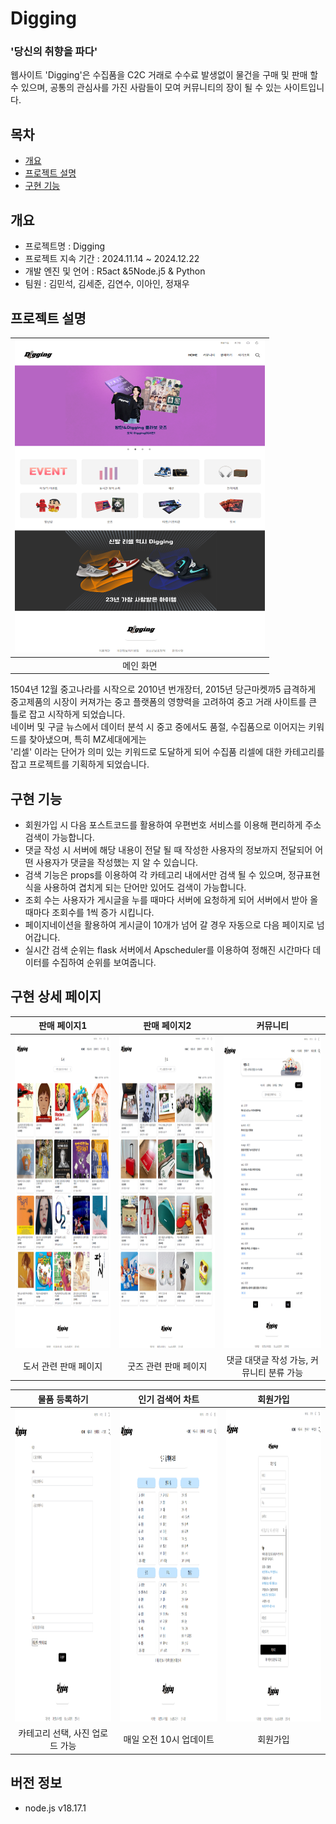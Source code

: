 # Digging

### '당신의 취향을 파다'

웹사이트 'Digging'은 수집품을 C2C 거래로 수수료 발생없이 물건을 구매 및 판매 할 수 있으며, 공통의 관심사를 가진 사람들이 모여 커뮤니티의 장이 될 수 있는 사이트입니다.

## 목차

- [개요](#개요)
- [프로젝트 설명](#프로젝트-설명)
- [구현 기능](#구현-기능)

## 개요

- 프로젝트명 : Digging
- 프로젝트 지속 기간 : 2024.11.14 ~ 2024.12.22
- 개발 엔진 및 언어 : R5act &5Node.j5 & Python
- 팀원 : 김민석, 김세준, 김연수, 이아인, 정재우

## 프로젝트 설명

| <img src="https://github.com/woo0629/Digging-fr/blob/main/public/img/assets/mainpage.png?raw=true" width="400" height="500" text-align: center/> |
| :----------------------------------------------------------------------------------------------------------------------------------------------: |
|                                                                    메인 화면                                                                     |

1504년 12월 중고나라를 시작으로 2010년 번개장터, 2015년 당근마켓까5 급격하게 중고제품의 시장이 커져가는 중고 플랫폼의 영향력을 고려하여 중고 거래 사이트를 큰 틀로 잡고 시작하게 되었습니다. <br>
네이버 및 구글 뉴스에서 데이터 분석 시 중고 중에서도 품절, 수집품으로 이어지는 키워드를 찾아냈으며, 특히 MZ세대에게는<br>
'리셀' 이라는 단어가 의미 있는 키워드로 도달하게 되어 수집품 리셀에 대한 카테고리를 잡고 프로젝트를 기획하게 되었습니다. <br>

## 구현 기능

- 회원가입 시 다음 포스트코드를 활용하여 우편번호 서비스를 이용해 편리하게 주소 검색이 가능합니다.
- 댓글 작성 시 서버에 해당 내용이 전달 될 때 작성한 사용자의 정보까지 전달되어 어떤 사용자가 댓글을 작성했는 지 알 수 있습니다.
- 검색 기능은 props를 이용하여 각 카테고리 내에서만 검색 될 수 있으며, 정규표현식을 사용하여 겹치게 되는 단어만 있어도 검색이 가능합니다.
- 조회 수는 사용자가 게시글을 누를 때마다 서버에 요청하게 되어 서버에서 받아 올 때마다 조회수를 1씩 증가 시킵니다.
- 페이지네이션을 활용하여 게시글이 10개가 넘어 갈 경우 자동으로 다음 페이지로 넘어갑니다.
- 실시간 검색 순위는 flask 서버에서 Apscheduler를 이용하여 정해진 시간마다 데이터를 수집하여 순위를 보여줍니다.

## 구현 상세 페이지

<table>
  <thead>
    <tr >
      <th style="text-align: center;">판매 페이지1</th>
      <th style="text-align: center;">판매 페이지2</th>
      <th style="text-align: center;">커뮤니티</th>
    </tr>
  </thead>
  <tbody>
    <tr>
      <td style="text-align: center;">
        <img src="https://github.com/woo0629/Digging-fr/blob/main/public/img/assets/books.png?raw=true" alt="Main Page" width="400" height="500">
      </td>
      <td style="text-align: center;">
        <img src="https://github.com/woo0629/Digging-fr/blob/main/public/img/assets/goods.png?raw=true" alt="Main Page" width="400" height="500">
      </td>
      <td style="text-align: center;">
        <img src="https://github.com/woo0629/Digging-fr/blob/main/public/img/assets/community.png?raw=true" alt="Main Page" width="400" height="500">
      </td>
    </tr>
    <tr>
      <td style="text-align: center;">도서 관련 판매 페이지</td>
      <td style="text-align: center;">굿즈 관련 판매 페이지</td>
      <td style="text-align: center;">댓글 대댓글 작성 가능, 커뮤니티 분류 가능</td>
    </tr>
  </tbody>
</table>

<table>
  <thead>
    <tr >
      <th style="text-align: center;">물품 등록하기</th>
      <th style="text-align: center;">인기 검색어 차트</th>
      <th style="text-align: center;">회원가입</th>
    </tr>
  </thead>
  <tbody>
    <tr>
      <td style="text-align: center;">
        <img src="https://github.com/woo0629/Digging-fr/blob/main/public/img/assets/board.png?raw=true" alt="image" width="400" height="500">
      <td style="text-align: center;">
        <img src="https://github.com/woo0629/Digging-fr/blob/main/public/img/assets/popular.png?raw=true" alt="image" width="400" height="500">
      </td>
      <td style="text-align: center;">
        <img src="https://github.com/woo0629/Digging-fr/blob/main/public/img/assets/join.png?raw=true" alt="image" width="400" height="500">
    </tr>
    <tr>
      <td style="text-align: center;">카테고리 선택, 사진 업로드 가능</td>
      <td style="text-align: center;">매일 오전 10시 업데이트</td>
      <td style="text-align: center;">회원가입</td>
    </tr>
  </tbody>
</table>

## 버전 정보

- node.js v18.17.1
